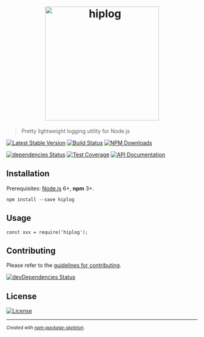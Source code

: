 <h1 align="center">
  <img
    alt="hiplog"
    src="https://amercier.github.io/hiplog/dist/header.svg"
    width="300"
  />
</h1>

> Pretty lightweight logging utility for Node.js

[![Latest Stable Version](https://img.shields.io/npm/v/hiplog.svg)](https://www.npmjs.com/package/hiplog)
[![Build Status](https://travis-ci.org/amercier/hiplog.svg?branch=master)](https://travis-ci.org/amercier/hiplog)
[![NPM Downloads](https://img.shields.io/npm/dm/hiplog.svg)](https://www.npmjs.com/package/hiplog)

[![dependencies Status](https://david-dm.org/amercier/hiplog/status.svg)](https://david-dm.org/amercier/hiplog)
[![Test Coverage](https://img.shields.io/codecov/c/github/amercier/hiplog/master.svg)](https://codecov.io/github/amercier/hiplog?branch=master)
[![API Documentation](https://doc.esdoc.org/github.com/amercier/hiplog/badge.svg)](https://doc.esdoc.org/github.com/amercier/hiplog/)

Installation
------------

Prerequisites: [Node.js](https://nodejs.org/) 6+, **npm** 3+.

    npm install --save hiplog

Usage
-----

```
const xxx = require('hiplog');
```

Contributing
------------

Please refer to the [guidelines for contributing](./CONTRIBUTING.md).

[![devDependencies Status](https://david-dm.org/amercier/hiplog/dev-status.svg)](https://david-dm.org/amercier/hiplog?type=dev)

License
-------

[![License](https://img.shields.io/npm/l/hiplog.svg)](LICENSE.md)

---
<sup>_Created with [npm-package-skeleton](https://github.com/amercier/npm-package-skeleton)._</sup>
